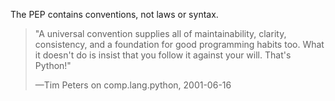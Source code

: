 The PEP contains conventions, not laws or syntax.

> "A universal convention supplies all of maintainability, clarity, consistency, and a foundation for good programming habits too. What it doesn't do is insist that you follow it against your will. That's Python!"
>
> —Tim Peters on comp.lang.python, 2001-06-16
